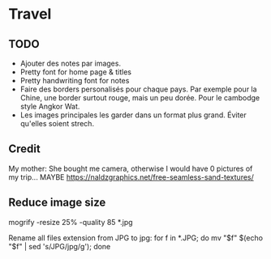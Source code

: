 # Travel

## TODO

- Ajouter des notes par images.
- Pretty font for home page & titles
- Pretty handwriting font for notes
- Faire des borders personalisés pour chaque pays. Par exemple pour la Chine, une border surtout rouge, mais un peu dorée. Pour le cambodge style Angkor Wat.
- Les images principales les garder dans un format plus grand. Éviter qu'elles soient strech.

## Credit

My mother: She bought me camera, otherwise I would have 0 pictures of my trip...
MAYBE
https://naldzgraphics.net/free-seamless-sand-textures/

## Reduce image size
mogrify -resize 25% -quality 85 *.jpg

Rename all files extension from JPG to jpg:
for f in *.JPG; do mv "$f" $(echo "$f" | sed 's/JPG/jpg/g'); done
